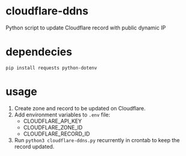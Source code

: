 # cloudflare-ddns
Python script to update Cloudflare record with public dynamic IP

# dependecies
```
pip install requests python-dotenv
```

# usage
1. Create zone and record to be updated on Cloudflare.
1. Add environment variables to `.env` file:
    - CLOUDFLARE_API_KEY
    - CLOUDFLARE_ZONE_ID
    - CLOUDFLARE_RECORD_ID
1. Run `python3 cloudflare-ddns.py` recurrently in crontab to keep the record updated.